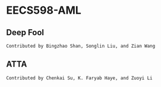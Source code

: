 # EECS598-AML

## Deep Fool
    Contributed by Bingzhao Shan, Songlin Liu, and Zian Wang

## ATTA
    Contributed by Chenkai Su, K. Faryab Haye, and Zuoyi Li
